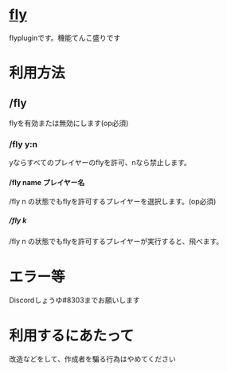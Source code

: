 # [fly](https://github.com/syoooooooooyu/fly-)
flypluginです。機能てんこ盛りです

# 利用方法

## /fly
flyを有効または無効にします(op必須)

### /fly y:n
yならすべてのプレイヤーのflyを許可、nなら禁止します。

#### /fly name プレイヤー名
/fly n の状態でもflyを許可するプレイヤーを選択します。(op必須)

##### /fly k
/fly n の状態でもflyを許可するプレイヤーが実行すると、飛べます。

# エラー等
Discordしょうゆ#8303までお願いします

# 利用するにあたって

改造などをして、作成者を騙る行為はやめてください
